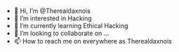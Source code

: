 - 👋 Hi, I’m @Therealdaxnois
- 👀 I’m interested in Hacking
- 🌱 I’m currently learning Ethical Hacking 
- 💞️ I’m looking to collaborate on ...
- 📫 How to reach me on everywhere as Therealdaxnois

<!---
Therealdaxnois/Therealdaxnois is a ✨ special ✨ repository because its `README.md` (this file) appears on your GitHub profile.
You can click the Preview link to take a look at your changes.
--->
